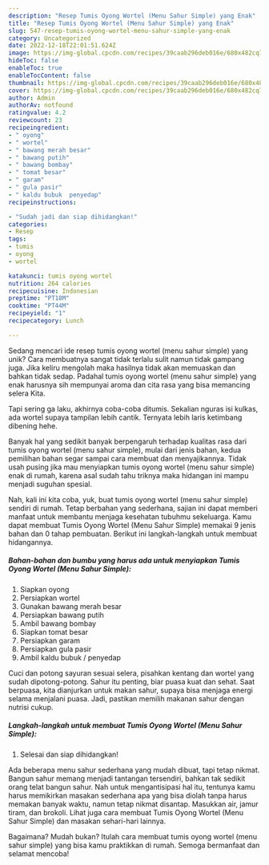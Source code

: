 ```yaml
---
description: "Resep Tumis Oyong Wortel (Menu Sahur Simple) yang Enak"
title: "Resep Tumis Oyong Wortel (Menu Sahur Simple) yang Enak"
slug: 547-resep-tumis-oyong-wortel-menu-sahur-simple-yang-enak
category: Uncategorized
date: 2022-12-18T22:01:51.624Z
image: https://img-global.cpcdn.com/recipes/39caab296deb016e/680x482cq70/tumis-oyong-wortel-menu-sahur-simple-foto-resep-utama.jpg
hideToc: false
enableToc: true
enableTocContent: false
thumbnail: https://img-global.cpcdn.com/recipes/39caab296deb016e/680x482cq70/tumis-oyong-wortel-menu-sahur-simple-foto-resep-utama.jpg
cover: https://img-global.cpcdn.com/recipes/39caab296deb016e/680x482cq70/tumis-oyong-wortel-menu-sahur-simple-foto-resep-utama.jpg
author: Admin
authorAv: notfound
ratingvalue: 4.2
reviewcount: 23
recipeingredient:
- " oyong"
- " wortel"
- " bawang merah besar"
- " bawang putih"
- " bawang bombay"
- " tomat besar"
- " garam"
- " gula pasir"
- " kaldu bubuk  penyedap"
recipeinstructions:

- "Sudah jadi dan siap dihidangkan!"
categories:
- Resep
tags:
- tumis
- oyong
- wortel

katakunci: tumis oyong wortel 
nutrition: 264 calories
recipecuisine: Indonesian
preptime: "PT18M"
cooktime: "PT44M"
recipeyield: "1"
recipecategory: Lunch

---
```





Sedang mencari ide resep tumis oyong wortel (menu sahur simple) yang unik? Cara membuatnya sangat tidak terlalu sulit namun tidak gampang juga. Jika keliru mengolah maka hasilnya tidak akan memuaskan dan bahkan tidak sedap. Padahal tumis oyong wortel (menu sahur simple) yang enak harusnya sih mempunyai aroma dan cita rasa yang bisa memancing selera Kita.





Tapi sering ga laku, akhirnya coba-coba ditumis. Sekalian nguras isi kulkas, ada wortel supaya tampilan lebih cantik. Ternyata lebih laris ketimbang dibening hehe.

Banyak hal yang sedikit banyak berpengaruh terhadap kualitas rasa dari tumis oyong wortel (menu sahur simple), mulai dari jenis bahan, kedua pemilihan bahan segar sampai cara membuat dan menyajikannya. Tidak usah pusing jika mau menyiapkan tumis oyong wortel (menu sahur simple) enak di rumah, karena asal sudah tahu triknya maka hidangan ini mampu menjadi suguhan spesial.






Nah, kali ini kita coba, yuk, buat tumis oyong wortel (menu sahur simple) sendiri di rumah. Tetap berbahan yang sederhana, sajian ini dapat memberi manfaat untuk membantu menjaga kesehatan tubuhmu sekeluarga. Kamu dapat membuat Tumis Oyong Wortel (Menu Sahur Simple) memakai 9 jenis bahan dan 0 tahap pembuatan. Berikut ini langkah-langkah untuk membuat hidangannya.

<!--inarticleads1-->

##### Bahan-bahan dan bumbu yang harus ada untuk menyiapkan Tumis Oyong Wortel (Menu Sahur Simple):

1. Siapkan  oyong
1. Persiapkan  wortel
1. Gunakan  bawang merah besar
1. Persiapkan  bawang putih
1. Ambil  bawang bombay
1. Siapkan  tomat besar
1. Persiapkan  garam
1. Persiapkan  gula pasir
1. Ambil  kaldu bubuk / penyedap


Cuci dan potong sayuran sesuai selera, pisahkan kentang dan wortel yang sudah dipotong-potong. Sahur itu penting, biar puasa kuat dan sehat. Saat berpuasa, kita dianjurkan untuk makan sahur, supaya bisa menjaga energi selama menjalani puasa. Jadi, pastikan memilih makanan sahur dengan nutrisi cukup. 

<!--inarticleads2-->

##### Langkah-langkah untuk membuat Tumis Oyong Wortel (Menu Sahur Simple):


1. Selesai dan siap dihidangkan!

Ada beberapa menu sahur sederhana yang mudah dibuat, tapi tetap nikmat. Bangun sahur memang menjadi tantangan tersendiri, bahkan tak sedikit orang telat bangun sahur. Nah untuk mengantisipasi hal itu, tentunya kamu harus memikirkan masakan sederhana apa yang bisa diolah tanpa harus memakan banyak waktu, namun tetap nikmat disantap. Masukkan air, jamur tiram, dan brokoli. Lihat juga cara membuat Tumis Oyong Wortel (Menu Sahur Simple) dan masakan sehari-hari lainnya. 

Bagaimana? Mudah bukan? Itulah cara membuat tumis oyong wortel (menu sahur simple) yang bisa kamu praktikkan di rumah. Semoga bermanfaat dan selamat mencoba!
